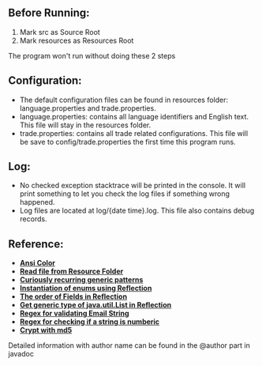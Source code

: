 Before Running:
-------------
1. Mark src as Source Root
2. Mark resources as Resources Root

The program won't run without doing these 2 steps

Configuration:
-------------
* The default configuration files can be found in resources folder: language.properties and trade.properties.
* language.properties: contains all language identifiers and English text. This file will stay in the resources folder.
* trade.properties: contains all trade related configurations. This file will be save to config/trade.properties the first time this program runs.

Log:
-------------
* No checked exception stacktrace will be printed in the console. It will print something to let you check the log files if something wrong happened.
* Log files are located at log/{date time}.log. This file also contains debug records.

Reference:
-------------
* __[Ansi Color](https://stackoverflow.com/questions/5762491/how-to-print-color-in-console-using-system-out-println)__
* __[Read file from Resource Folder](https://stackoverflow.com/questions/15749192/how-do-i-load-a-file-from-resource-folder)__
* __[Curiously recurring generic patterns](https://stackoverflow.com/questions/17164375/subclassing-a-java-builder-class/)__
* __[Instantiation of enums using Reflection](https://stackoverflow.com/questions/3735927/java-instantiating-an-enum-using-reflection)__
* __[The order of Fields in Reflection](https://stackoverflow.com/questions/1097807/java-reflection-is-the-order-of-class-fields-and-methods-standardized)__
* __[Get generic type of java.util.List in Reflection](https://stackoverflow.com/questions/1942644/get-generic-type-of-java-util-list)__
* __[Regex for validating Email String](https://www.geeksforgeeks.org/check-email-address-valid-not-java/)__
* __[Regex for checking if a string is numberic](https://stackoverflow.com/questions/1102891/how-to-check-if-a-string-is-numeric-in-java)__
* __[Crypt with md5](https://stackoverflow.com/questions/6592010/encrypt-and-decrypt-a-password-in-java)__

Detailed information with author name can be found in the @author part in javadoc